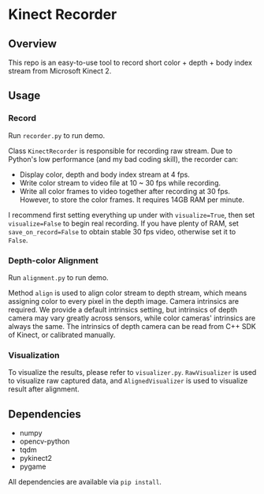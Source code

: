# Kinect Recorder

## Overview

This repo is an easy-to-use tool to record short color + depth + body index stream from Microsoft Kinect 2.

## Usage

### Record

Run `recorder.py` to run demo.

Class `KinectRecorder` is responsible for recording raw stream. Due to Python's low performance (and my bad coding skill), the recorder can:

* Display color, depth and body index stream at 4 fps.
* Write color stream to video file at 10 ~ 30 fps while recording.
* Write all color frames to video together after recording at 30 fps. However, to store the color frames. It requires 14GB RAM per minute.

I recommend first setting everything up under with `visualize=True`, then set `visualize=False` to begin real recording. If you have plenty of RAM, set `save_on_record=False` to obtain stable 30 fps video, otherwise set it to `False`.

### Depth-color Alignment

Run `alignment.py` to run demo.

Method `align` is used to align color stream to depth stream, which means assigning color to every pixel in the depth image. Camera intrinsics are required. We provide a default intrinsics setting, but intrinsics of depth camera may vary greatly across sensors, while color cameras' intrinsics are always the same. The intrinsics of depth camera can be read from C++ SDK of Kinect, or calibrated manually.

### Visualization

To visualize the results, please refer to `visualizer.py`. `RawVisualizer` is used to visualize raw captured data, and `AlignedVisualizer` is used to visualize result after alignment.

## Dependencies

* numpy
* opencv-python
* tqdm
* pykinect2
* pygame

All dependencies are available via `pip install`.
